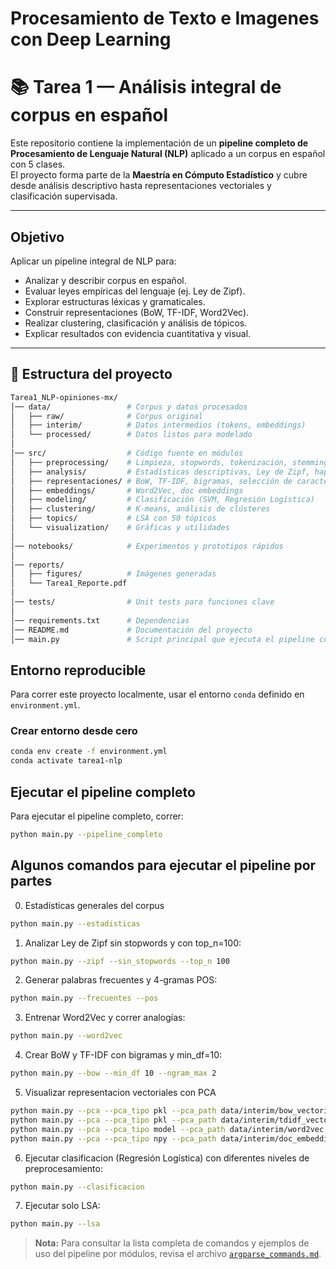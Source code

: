 # Procesamiento de Texto e Imagenes con Deep Learning

# 📚 Tarea 1 — Análisis integral de corpus en español

Este repositorio contiene la implementación de un **pipeline completo de Procesamiento de Lenguaje Natural (NLP)** aplicado a un corpus en español con 5 clases.  
El proyecto forma parte de la **Maestría en Cómputo Estadístico** y cubre desde análisis descriptivo hasta representaciones vectoriales y clasificación supervisada.

---

## Objetivo
Aplicar un pipeline integral de NLP para:
- Analizar y describir corpus en español.
- Evaluar leyes empíricas del lenguaje (ej. Ley de Zipf).
- Explorar estructuras léxicas y gramaticales.
- Construir representaciones (BoW, TF-IDF, Word2Vec).
- Realizar clustering, clasificación y análisis de tópicos.
- Explicar resultados con evidencia cuantitativa y visual.

---

## 📂 Estructura del proyecto
```bash
Tarea1_NLP-opiniones-mx/
│── data/                 # Corpus y datos procesados
│   ├── raw/              # Corpus original
│   ├── interim/          # Datos intermedios (tokens, embeddings)
│   └── processed/        # Datos listos para modelado
│
│── src/                  # Código fuente en módulos
│   ├── preprocessing/    # Limpieza, stopwords, tokenización, stemming
│   ├── analysis/         # Estadísticas descriptivas, Ley de Zipf, hapax
│   ├── representaciones/ # BoW, TF-IDF, bigramas, selección de características
│   ├── embeddings/       # Word2Vec, doc embeddings
│   ├── modeling/         # Clasificación (SVM, Regresión Logística)
│   ├── clustering/       # K-means, análisis de clústeres
│   ├── topics/           # LSA con 50 tópicos
│   └── visualization/    # Gráficas y utilidades
│
│── notebooks/            # Experimentos y prototipos rápidos
│
│── reports/
│   ├── figures/          # Imágenes generadas
│   └── Tarea1_Reporte.pdf
│
│── tests/                # Unit tests para funciones clave
│
│── requirements.txt      # Dependencias
│── README.md             # Documentación del proyecto
│── main.py               # Script principal que ejecuta el pipeline completo

```
## Entorno reproducible

Para correr este proyecto localmente, usar el entorno `conda` definido en `environment.yml`.

### Crear entorno desde cero

```bash
conda env create -f environment.yml
conda activate tarea1-nlp
```
## Ejecutar el pipeline completo
Para ejecutar el pipeline completo, correr:
```bash
python main.py --pipeline_completo
```

## Algunos comandos para ejecutar el pipeline por partes

0. Estadísticas generales del corpus
```bash
python main.py --estadisticas
```

1. Analizar Ley de Zipf sin stopwords y con top_n=100:
```bash
python main.py --zipf --sin_stopwords --top_n 100
```

2. Generar palabras frecuentes y 4-gramas POS:
```bash
python main.py --frecuentes --pos
```
3. Entrenar Word2Vec y correr analogías:
```bash
python main.py --word2vec
```
4. Crear BoW y TF-IDF con bigramas y min_df=10:
```bash
python main.py --bow --min_df 10 --ngram_max 2
```

5. Visualizar representacion vectoriales con PCA
```bash
python main.py --pca --pca_tipo pkl --pca_path data/interim/bow_vectorizer.pkl --pca_title "PCA BoW"
python main.py --pca --pca_tipo pkl --pca_path data/interim/tdidf_vectorizer.pkl --pca_title "PCA TDiDF"
python main.py --pca --pca_tipo model --pca_path data/interim/word2vec.model --pca_title "PCA Word2Vec"
python main.py --pca --pca_tipo npy --pca_path data/interim/doc_embeddings.npy --pca_title "PCA Doc Embeddings"
```
6. Ejecutar clasificacion (Regresión Logística) con diferentes niveles de preprocesamiento:
```bash
python main.py --clasificacion
``` 

7. Ejecutar solo LSA:
```bash
python main.py --lsa
```
> **Nota:** Para consultar la lista completa de comandos y ejemplos de uso del pipeline por módulos, revisa el archivo [`argparse_commands.md`](./argparse_commands.md).